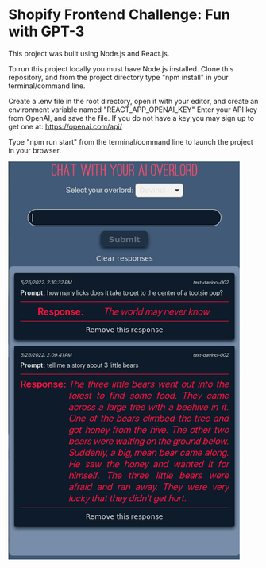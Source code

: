 # Shopify Frontend Challenge: Fun with GPT-3

This project was built using Node.js and React.js.

To run this project locally you must have Node.js installed.
Clone this repository, and from the project directory type "npm install" in your terminal/command line.

Create a .env file in the root directory, open it with your editor, and create an environment variable named "REACT_APP_OPENAI_KEY"
Enter your API key from OpenAI, and save the file. If you do not have a key you may sign up to get one at: https://openai.com/api/ 

Type "npm run start" from the terminal/command line to launch the project in your browser.

![Alt Image text](/screenshots/overlord.png?raw=true "Screenshot")

